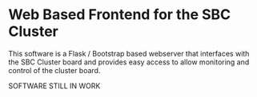 # Web Based Frontend for the SBC Cluster

This software is a Flask / Bootstrap based webserver that interfaces with the SBC Cluster board and provides easy access to allow monitoring and control of the cluster board.

SOFTWARE STILL IN WORK